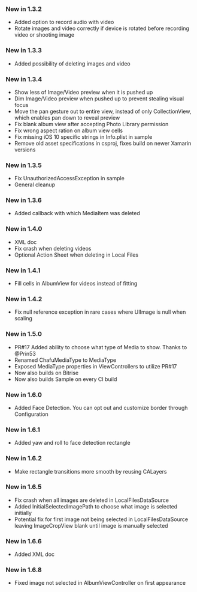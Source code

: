 ### New in 1.3.2

* Added option to record audio with video
* Rotate images and video correctly if device is rotated before recording video or shooting image

### New in 1.3.3

* Added possibility of deleting images and video

### New in 1.3.4

* Show less of Image/Video preview when it is pushed up
* Dim Image/Video preview when pushed up to prevent stealing visual focus
* Move the pan gesture out to entire view, instead of only CollectionView, which enables pan down to reveal preview
* Fix blank album view after accepting Photo Library permission
* Fix wrong aspect ration on album view cells
* Fix missing iOS 10 specific strings in Info.plist in sample
* Remove old asset specifications in csproj, fixes build on newer Xamarin versions

### New in 1.3.5

* Fix UnauthorizedAccessException in sample
* General cleanup

### New in 1.3.6

* Added callback with which MediaItem was deleted

### New in 1.4.0

* XML doc
* Fix crash when deleting videos
* Optional Action Sheet when deleting in Local Files

### New in 1.4.1

* Fill cells in AlbumView for videos instead of fitting

### New in 1.4.2

* Fix null reference exception in rare cases where UIImage is null when scaling

### New in 1.5.0

* PR#17 Added ability to choose what type of Media to show. Thanks to @Prin53
* Renamed ChafuMediaType to MediaType
* Exposed MediaType properties in ViewControllers to utilize PR#17
* Now also builds on Bitrise
* Now also builds Sample on every CI build

### New in 1.6.0

* Added Face Detection. You can opt out and customize border through Configuration

### New in 1.6.1

* Added yaw and roll to face detection rectangle

### New in 1.6.2

* Make rectangle transitions more smooth by reusing CALayers

### New in 1.6.5

* Fix crash when all images are deleted in LocalFilesDataSource
* Added InitialSelectedImagePath to choose what image is selected initially
* Potential fix for first image not being selected in LocalFilesDataSource leaving ImageCropView blank until image is manually selected

### New in 1.6.6

* Added XML doc

### New in 1.6.8

* Fixed image not selected in AlbumViewController on first appearance